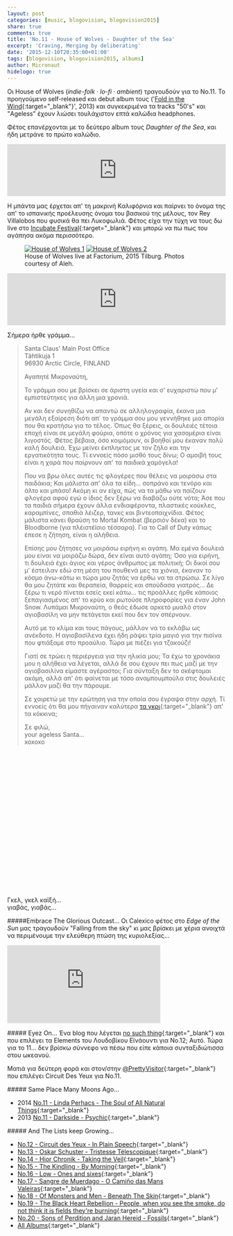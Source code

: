 ```yaml
---
layout: post
categories: [music, blogovision, blogovision2015]
share: true
comments: true
title: 'No.11 - House of Wolves - Daughter of the Sea'
excerpt: 'Craving, Merging by deliberating'
date: '2015-12-10T20:35:00+01:00'
tags: [blogovision, blogovision2015, albums]
author: Micronaut
hidelogo: true
---
```

Οι House of Wolves (*indie-folk · lo-fi · ambient*) τραγουδούν για το Νο.11. Το προηγούμενο self-released και debut album τους ('[Fold in the Wind](https://houseofwolves.bandcamp.com/album/fold-in-the-wind){:target="_blank"}', 2013) και συγκεκριμένα τα tracks "50's" και "Ageless" έχουν λιώσει τουλάχιστον επτά καλώδια headphones. 

Φέτος επανέρχονται με το δεύτερο album τους *Daughter of the Sea*, και ήδη μετράνε το πρώτο καλώδιο.

<iframe style="border: 0; width: 100%; height: 120px;" src="https://bandcamp.com/EmbeddedPlayer/album=2118319713/size=large/bgcol=ffffff/linkcol=0687f5/tracklist=false/artwork=small/track=1689036484/transparent=true/" seamless><a href="http://houseofwolves.bandcamp.com/album/daughter-of-the-sea">Daughter of the Sea by House of Wolves</a></iframe>

H μπάντα μας έρχεται απ' τη μακρινή Καλιφόρνια και παίρνει το όνομα της απ' το ισπανικής προέλευσης όνομα του βασικού της μέλους, τον Rey Villalobos που φυσικά θα πει Λυκοφωλιά. Φέτος είχα την τύχη να τους δω live στο [Incubate Festival](/music/review/incubate-2015/){:target="_blank"} και μπορώ να πω πως του αγάπησα ακόμα περισσότερο. 

<div class="invisible">
<figure class="half">
	<a href="/images/posts/incubate2015/incu2015_14.jpg"><img src="about:blank" data-src="/images/posts/incubate2015/incu2015_14_low.jpg" alt="House of Wolves 1" /></a>
	<a href="/images/posts/incubate2015/incu2015_15.jpg"><img src="about:blank" data-src="/images/posts/incubate2015/incu2015_15_low.jpg" alt="House of Wolves 2" /></a>
	<figcaption>House of Wolves live at Factorium, 2015 Tilburg. Photos courtesy of Aleh.</figcaption>
</figure>
</div>

<iframe style="border: 0; width: 100%; height: 120px;" src="https://bandcamp.com/EmbeddedPlayer/album=2118319713/size=large/bgcol=ffffff/linkcol=0687f5/tracklist=false/artwork=small/track=2124037142/transparent=true/" seamless><a href="http://houseofwolves.bandcamp.com/album/daughter-of-the-sea">Daughter of the Sea by House of Wolves</a></iframe>

 Σήμερα ήρθε γράμμα...
 
>  Santa Claus' Main Post Office<br/>
>  Tähtikuja 1<br/>
>  96930 Arctic Circle, FINLAND<br/>
>
>  Αγαπητέ Μικροναύτη,<br/>
>
> Το γράμμα σου με βρίσκει σε άριστη υγεία και σ' ευχαριστώ που μ' εμπιστεύτηκες για άλλη μια  χρονιά.
>
>Αν και δεν συνηθίζω να απαντώ σε αλληλογραφία, έκανα μια μεγάλη εξαίρεση διότι απ΄ το γράμμα σου μου γεννήθηκε μια απορία που θα κρατήσω για το τέλος. Όπως θα ξέρεις, οι δουλειές τέτοια εποχή είναι σε μεγάλη φούρια, οπότε ο χρόνος για χασομέρια είναι λιγοστός. Φέτος βέβαια, όσο κοιμόμουν, οι βοηθοί μου έκαναν πολύ καλή δουλειά. Έχω μείνει έκπληκτος με τον ζήλο και την εργατικότητα τους. Τί εννοείς πόσο μισθό τους δίνω; Ο αμοιβή τους είναι η χαρά που παίρνουν απ' τα παιδικά χαμόγελα!
>
>Που να βρω όλες αυτές τις φλογέρες που θέλεις να μοιράσω στα παιδάκια; Και μάλιστα απ' όλα τα είδη… σοπράνο και τενόρο και άλτο και μπάσο! Ακόμη κι αν είχα, πώς να τα μάθω να παίζουν φλογέρα αφού εγώ ο ίδιος δεν ξέρω να διαβάζω ούτε νότα; Άσε που τα παιδιά σήμερα έχουν άλλα ενδιαφέροντα, πλαστικές κούκλες, καραμπίνες, σπαθιά λέιζερ, τανκς και βιντεοπαιχνίδια. Φέτος μάλιστα κάνει θραύση το Mortal Kombat (βερσιόν δέκα) και το  Bloodborne (για πλέιστέϊσιο τέσσαρα). Για το Call of Duty  κάπως έπεσε η ζήτηση, είναι η αλήθεια. 
>
>Επίσης μου ζήτησες να μοιράσω ειρήνη κι αγάπη. Μα εμένα δουλειά μου είναι να μοιράζω δώρα, δεν είναι αυτό αγάπη; Όσο για ειρήνη, τι δουλειά έχει άγιος και γέρος άνθρωπος με πολιτική; Οι δικοί σου μ' έστειλαν εδώ στη μέση του πουθενά μες τα χιόνια, έκαναν το κόσμο άνω-κάτω κι τώρα μου ζητάς να έρθω να τα στρώσω. Σε λίγο θα μου ζητάτε και θεραπεία, θαρρείς και σπούδασα γιατρός... Δε ξέρω τι νερό πίνεται εσείς εκεί κάτω… τις προάλλες ήρθε κάποιος ξεπαγιασμένος απ' το κρύο και ρωτούσε πληροφορίες για έναν John Snow. Λυπάμαι Μικροναύτη, ο θεός έδωσε αρκετό μυαλό στον αγιοβασίλη να μην πετάγεται εκεί που δεν τον σπέρνουν.
>
>Αυτό με το κλίμα και τους πάγους, μάλλον να το εκλάβω ως ανέκδοτο. Η αγιοβασίλενα έχει ήδη ράψει τρία μαγιό για την πισίνα που φτιάξαμε στο προαύλιο. Τώρα με πιέζει για τζακούζι!
>
>Γιατί σε τρώει η περιέργεια για την ηλικία μου; Τα έχω τα χρονάκια μου η αλήθεια να λέγεται, αλλά δε σου έχουν πει πως μαζί με την αγιοβασιλίνα είμαστε αγέραστοι; Για σύνταξη δεν το σκέφτομαι ακόμη, αλλά απ' ότι φαίνεται με τόσο αναμπουμπούλα στις δουλειές μάλλον μαζί θα την πάρουμε.
>
>Σε χαιρετώ με την ερώτηση για την οποία σου έγραψα στην αρχή. Τί εννοείς ότι θα μου πήγαιναν καλύτερα [τα γκρι](https://www.youtube.com/watch?v=aCXeykT38SM){:target="_blank"} απ' τα κόκκινα;
>
> Σε φιλώ, <br/>
> your ageless Santa...<br/>
> xoxoxo

 <div class="invisible">
<figure class="center">
	<iframe width="70%" height="320" src="about:blank" data-src="http://www.youtube.com/embed/iG8RwX_HnB0" frameborder="0">&nbsp;</iframe>
</figure>
</div>

<div class="central-quote">Γκελ, γκελ καϊξή...<br/>γιαβάς, γιαβάς...</div>

<div class="text-divider"></div>

#####Embrace The Glorious Outcast...
Οι Calexico φέτος στο *Edge of the Sun* μας τραγουδούν "Falling from the sky" κι μας βρίσκει με χέρια ανοιχτά να περιμένουμε την ελεύθερη πτώση της κυριολεξίας...

<iframe width="70%" height="180" scrolling="no" frameborder="no" src="https://w.soundcloud.com/player/?url=https%3A//api.soundcloud.com/tracks/192081325&amp;auto_play=false&amp;hide_related=false&amp;show_comments=true&amp;show_user=true&amp;show_reposts=false&amp;visual=true">&nbsp;</iframe>

<div class="text-divider"></div>

#####<i class="fa fa-hand-o-right"></i> Eyez Οn...
Ένα blog που λέγεται [no such thing](http://nosuch-thing.tumblr.com/post/134813927100){:target="_blank"} και που επιλέγει τα Elements του Λουδοβίκου Εϊνάουντι για Νο.12; Αυτό. Τώρα για το 11... δεν βρίσκω σύννεφο να πέσω που είπε κάποια συνταξιδιώτισσα στου ωκεανού.

Ματιά για δεύτερη φορά και στον/στην [@PrettyVisitor](http://thevisitorsarepretty.blogspot.gr/2015/12/11-circuit-des-yeux-in-plain-speech.html){:target="_blank"} που επιλέγει Circuit Des Yeux για Νο.11.

#####<i class="fa fa-hand-o-right"></i> Same Place Many Moons Ago...
* 2014 [No.11 - Linda Perhacs - The Soul of All Natural Things](/music/blogovision/blogovision2014/blogovision2014-no11/){:target="_blank"}
* 2013 [No.11 - Darkside - Psychic](/music/blogovision/blogovision2013/blogovision2013-no11/){:target="_blank"}

#####<i class="fa fa-hand-o-right"></i> And The Lists keep Growing...
* [No.12 - Circuit des Yeux - In Plain Speech](/music/blogovision/blogovision2015/blogovision2015-no12/){:target="_blank"}
* [No.13 - Oskar Schuster - Tristesse Télescopique](/music/blogovision/blogovision2015/blogovision2015-no13/){:target="_blank"}
* [No.14 - Hior Chronik - Taking the Veil](/music/blogovision/blogovision2015/blogovision2015-no14/){:target="_blank"}
* [No.15 - The Kindling - By Morning](/music/blogovision/blogovision2015/blogovision2015-no15/){:target="_blank"}
* [No.16 - Low - Ones and sixes](/music/blogovision/blogovision2015/blogovision2015-no16/){:target="_blank"}
* [No.17 - Sangre de Muerdago - O Camiño das Mans Valeiras](/music/blogovision/blogovision2015/blogovision2015-no17/){:target="_blank"}
* [No.18 - Of Monsters and Men - Beneath The Skin](/music/blogovision/blogovision2015/blogovision2015-no18/){:target="_blank"}
* [No.19 - The Black Heart Rebellion - People, when you see the smoke, do not think it is fields they're burning](/music/blogovision/blogovision2015/blogovision2015-no19/){:target="_blank"}
* [No.20 - Sons of Perdition and Jaran Hereid - Fossils](/music/blogovision/blogovision2015/blogovision2015-no20/){:target="_blank"}
* [All Albums](/music/new-albums-2015/){:target="_blank"}